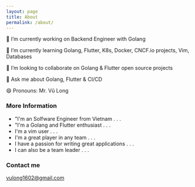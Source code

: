 ```yaml
---
layout: page
title: About
permalink: /about/
---
```


🔭 I’m currently working on Backend Engineer with Golang

🌱 I’m currently learning Golang, Flutter, K8s, Docker, CNCF.io projects, Vim, Databases

👯 I’m looking to collaborate on Golang & Flutter open source projects

💬 Ask me about Golang, Flutter & CI/CD

😄 Pronouns: Mr. Vũ Long

### More Information

- "I'm an Solfware Engineer from Vietnam . . .
- "I'm a Golang and Flutter enthusiast . . .
- I'm a vim user . . .
- I'm a great player in any team . . .
- I have a passion for writing great applications . . .
- I can also be a team leader . . .

### Contact me

[vulong1602@gmail.com](mailto:vulong1602@gmail.com)
